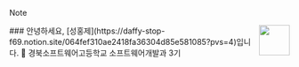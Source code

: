 > [!note]
> <img src="https://github.githubassets.com/images/mona-loading-default.gif" width="55px" align="right">
> ### 안녕하세요, [성홍제](https://daffy-stop-f69.notion.site/064fef310ae2418fa36304d85e581085?pvs=4)입니다. 👋
> 경북소프트웨어고등학교 소프트웨어개발과 3기
